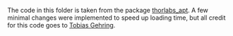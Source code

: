 The code in this folder is taken from the package [thorlabs_apt](https://github.com/qpit/thorlabs_apt). A few minimal changes were implemented to speed up loading time,
but all credit for this code goes to [Tobias Gehring](https://github.com/qpit).


